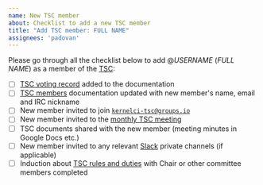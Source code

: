 ```yaml
---
name: New TSC member
about: Checklist to add a new TSC member
title: "Add TSC member: FULL NAME"
assignees: 'padovan'
---
```


Please go through all the checklist below to add @_USERNAME_ (_FULL NAME_) as a member of the [TSC](https://kernelci.org/docs/org/tsc/):

- [ ] [TSC voting record](https://kernelci.org/docs/org/tsc/votes/) added to the documentation
- [ ] [TSC members](https://kernelci.org/docs/org/tsc/#members) documentation updated with new member's name, email and IRC nickname
- [ ] New member invited to join [`kernelci-tsc@groups.io`](https://groups.io/g/kernelci-tsc)
- [ ] New member invited to the [monthly TSC meeting](https://kernelci.org/docs/org/#technical-steering-committee)
- [ ] TSC documents shared with the new member (meeting minutes in Google Docs etc.)
- [ ] New member invited to any relevant [Slack](https://kernelci.slack.com) private channels (if applicable)
- [ ] Induction about [TSC rules and duties](https://kernelci.org/docs/org/tsc/#rules) with Chair or other committee members completed
